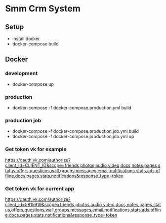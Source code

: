 # Smm Crm System

## Setup

- install docker
- docker-compose build

## Docker

### development
- docker-compose up

### production
- docker-compose -f docker-compose.production.yml build

### production job
- docker-compose -f docker-compose.production.job.yml build
- docker-compose -f docker-compose.production.job.yml up

### Get token vk for example
https://oauth.vk.com/authorize?client_id=CLIENT_ID&scope=friends,photos,audio,video,docs,notes,pages,status,offers,questions,wall,groups,messages,email,notifications,stats,ads,offline,docs,pages,stats,notifications&response_type=token

### Get token vk for current app
https://oauth.vk.com/authorize?client_id=5815919&scope=friends,photos,audio,video,docs,notes,pages,status,offers,questions,wall,groups,messages,email,notifications,stats,ads,offline,docs,pages,stats,notifications&response_type=token

